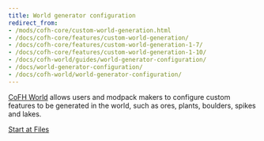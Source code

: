 ```yaml
---
title: World generator configuration
redirect_from:
- /mods/cofh-core/custom-world-generation.html
- /docs/cofh-core/features/custom-world-generation/
- /docs/cofh-core/features/custom-world-generation-1-7/
- /docs/cofh-core/features/custom-world-generation-1-10/
- /docs/cofh-world/guides/world-generator-configuration/
- /docs/world-generator-configuration/
- /docs/cofh-world/world-generator-configuration/
---
```


[CoFH World](/docs/1.12/cofh-world/) allows users and modpack makers to configure
custom features to be generated in the world, such as ores, plants, boulders,
spikes and lakes.

<a class="uk-button uk-button-primary" href="/docs/1.12/cofh-world/world-generator-configuration/files/">Start at Files</a>
